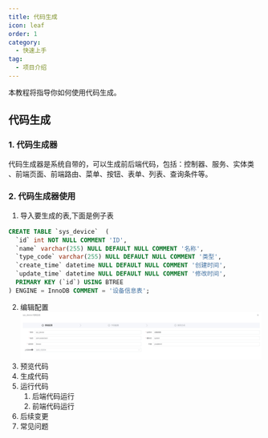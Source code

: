 ```yaml
---
title: 代码生成
icon: leaf
order: 1
category:
  - 快速上手
tag:
  - 项目介绍
---
```


本教程将指导你如何使用代码生成。

<!-- more -->

## 代码生成

### 1. 代码生成器

代码生成器是系统自带的，可以生成前后端代码，包括：控制器、服务、实体类
、前端页面、前端路由、菜单、按钮、表单、列表、查询条件等。

### 2. 代码生成器使用

1. 导入要生成的表,下面是例子表

```sql
CREATE TABLE `sys_device`  (
  `id` int NOT NULL COMMENT 'ID',
  `name` varchar(255) NULL DEFAULT NULL COMMENT '名称',
  `type_code` varchar(255) NULL DEFAULT NULL COMMENT '类型',
  `create_time` datetime NULL DEFAULT NULL COMMENT '创建时间',
  `update_time` datetime NULL DEFAULT NULL COMMENT '修改时间',
  PRIMARY KEY (`id`) USING BTREE
) ENGINE = InnoDB COMMENT = '设备信息表';
```

2. 编辑配置
   ![图片](/assets/image/generator_edit_config.png)
3. 预览代码
4. 生成代码
5. 运行代码
   1. 后端代码运行
   2. 前端代码运行
6. 后续变更
7. 常见问题
